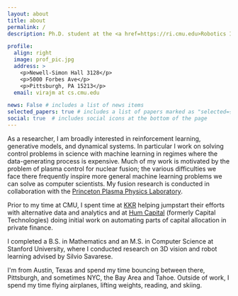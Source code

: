 ```yaml
---
layout: about
title: about
permalink: /
description: Ph.D. student at the <a href=https://ri.cmu.edu>Robotics Institute</a> at Carnegie Mellon University advised by Jeff Schneider.

profile:
  align: right
  image: prof_pic.jpg
  address: >
    <p>Newell-Simon Hall 3128</p>
    <p>5000 Forbes Ave</p>
    <p>Pittsburgh, PA 15213</p>
  email: virajm at cs.cmu.edu

news: False # includes a list of news items
selected_papers: true # includes a list of papers marked as "selected={true}"
social: true  # includes social icons at the bottom of the page
---
```


As a researcher, I am broadly interested in reinforcement learning, generative models, and dynamical systems. In particular I work on solving control problems in science with machine learning in regimes where the data-generating process is expensive. Much of my work is motivated by the problem of plasma control for nuclear fusion; the various difficulties we face there frequently inspire more general machine learning problems we can solve as computer scientists. My fusion research is conducted in collaboration with the [Princeton Plasma Physics Laboratory](https://www.pppl.gov).

Prior to my time at CMU, I spent time at [KKR](https://kkr.com) helping jumpstart their efforts with alternative data and analytics and at [Hum Capital](https://humcapital.com/) (formerly Capital Technologies) doing initial work on automating parts of capital allocation in private finance.

I completed a B.S. in Mathematics and an M.S. in Computer Science at Stanford University, where I conducted research on 3D vision and robot learning advised by Silvio Savarese.

I'm from Austin, Texas and spend my time bouncing between there, Pittsburgh, and sometimes NYC, the Bay Area and Tahoe. Outside of work, I spend my time flying airplanes, lifting weights, reading, and skiing.
